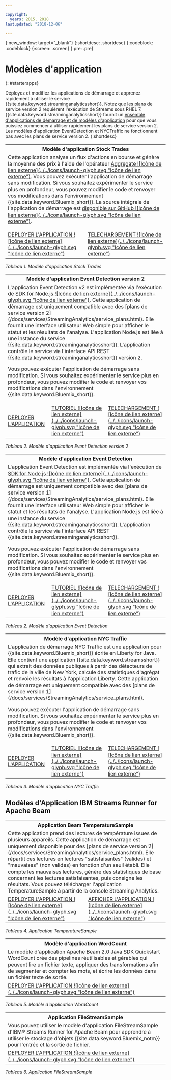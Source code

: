 ```yaml
---

copyright:
  years: 2015, 2018
lastupdated: "2018-12-06"

---
```


<!-- Attribute definitions -->
{:new_window: target="_blank"}
{:shortdesc: .shortdesc}
{:codeblock: .codeblock}
{:screen: .screen}
{:pre: .pre}

# Modèles d'application
{: #starterapps}

Déployez et modifiez les applications de démarrage et apprenez rapidement à utiliser le service {{site.data.keyword.streaminganalyticsshort}}. Notez que les plans de service version 2 requièrent l'exécution de Streams sous RHEL 7. {{site.data.keyword.streaminganalyticsshort}} fournit un [ensemble d'applications de démarrage et de modèles d'application](https://developer.ibm.com/streamsdev/docs/starter-sample-apps-v2-plans/) pour que vous puissiez commencer à utiliser rapidement les plans de service version 2. Les modèles d'application EventDetection et NYCTraffic ne fonctionnent pas avec les plans de service version 2.
{:shortdesc}


<table summary="La première ligne de ce tableau décrit l'application de démarrage Stock Trades. La deuxième ligne inclut :
1. Dans la première colonne, un lien vers une vidéo expliquant comment déployer l'application de démarrage Stock Trades. 2. Dans la deuxième colonne, un lien permettant de télécharger directement l'application de démarrage Stock Trades.
">
  <tr>
    <th id="stocktrades" colspan="3">Modèle d'application Stock Trades<br></th>
  </tr>
  <tr>
    <td headers="stocktrades" colspan="3">Cette application analyse un flux d'actions en bourse et génère la moyenne des prix à l'aide de l'opérateur <a href="https://www.ibm.com/support/knowledgecenter/SSCRJU_4.3.0/com.ibm.streams.toolkits.doc/spldoc/dita/tk$spl/op$spl.relational$Aggregate.html">Aggregate ![Icône de lien externe](../../icons/launch-glyph.svg "Icône de lien externe")</a>.
Vous pouvez exécuter l'application de démarrage sans modification. Si vous souhaitez expérimenter le service plus en profondeur, vous pouvez modifier le code et renvoyer vos modifications dans l'environnement {{site.data.keyword.Bluemix_short}}. La source intégrale de l'application de démarrage est <a href="https://github.com/IBMStreams/samples/tree/master/QuickStart/TradesApp">disponible sur GitHub ![Icône de lien externe](../../icons/launch-glyph.svg "Icône de lien externe")</a>.</p>
</td>
  </tr>
  <tr>
    <td headers="stocktrades"><a href="https://developer.ibm.com/streamsdev/videos/getting-started-streaming-analytics-service-using-trades-starter-application/" target="_blank">DEPLOYER L'APPLICATION ![Icône de lien externe](../../icons/launch-glyph.svg "Icône de lien externe")</a><br></td>
    <td headers="stocktrades"><a href="https://github.com/IBMStreams/samples/raw/master/QuickStart/TradesApp/starterApp/StockTradesStarterApp.sab" target="_blank">TELECHARGEMENT ![Icône de lien externe](../../icons/launch-glyph.svg "Icône de lien externe")</a></td>
  </tr>
</table>

*Tableau 1. Modèle d'application Stock Trades*


<table summary="Ce tableau décrit, sur la première ligne, le modèle d'application Event Detection version 2. Il inclut les éléments suivants sur la deuxième ligne :
1. Dans la première colonne, un lien vers les instructions de déploiement de l'application de démarrage Event Detection version 2. 2. Dans la deuxième colonne, un lien vers des tutoriels expliquant comment utiliser l'application de démarrage Event Detection. 3. Dans la troisième colonne, un lien permettant de télécharger directement l'application de démarrage Event Detection.
 ">
  <tr>
    <th id="EventDetection2" colspan="3">Modèle d'application Event Detection version 2<br></th>
  </tr>
  <tr>
    <td colspan="3" headers="EventDetection2">L'application Event Detection v2 est implémentée via l'exécution de <a href="https://{DomainName}/catalog/starters/sdk-for-nodejs/?cm_mmc=dw-_-bluemix-_-ba-bluemix-detect-complex-events-from-data-stream-trs-_-article">SDK for Node.js ![Icône de lien externe](../../icons/launch-glyph.svg "Icône de lien externe")</a>. Cette application de démarrage est uniquement compatible avec des [plans de service version 2](/docs/services/StreamingAnalytics/service_plans.html).
Elle fournit une interface utilisateur Web simple pour afficher le statut et les résultats de l'analyse.
L'application Node.js est liée à une instance du service {{site.data.keyword.streaminganalyticsshort}}. L'application contrôle le service via l'interface API REST {{site.data.keyword.streaminganalyticsshort}} version 2.
<p>Vous pouvez exécuter l'application de démarrage sans modification.
Si vous souhaitez expérimenter le service plus en profondeur, vous pouvez modifier le code et renvoyer vos modifications dans l'environnement {{site.data.keyword.Bluemix_short}}.</p>
</td>
  </tr>
  <tr>
    <td headers="EventDetection2"><a href="/docs/services/StreamingAnalytics/t_starter_app_deploy.html" target="_blank">DEPLOYER L'APPLICATION</a><br></td>
    <td headers="EventDetection2"><a href="https://developer.ibm.com/streamsdev/docs/detect-events-with-streams/" target="_blank">TUTORIEL ![Icône de lien externe](../../icons/launch-glyph.svg "Icône de lien externe")</a></td>
    <td headers="EventDetection2"><a href="https://streams-github-samples.mybluemix.net/?get=QuickStart/EventDetectionV2" target="_blank">TELECHARGEMENT ![Icône de lien externe](../../icons/launch-glyph.svg "Icône de lien externe")</a></td>
  </tr>
</table>

*Tableau 2. Modèle d'application Event Detection version 2*
<table summary="La première ligne de ce tableau décrit le modèle d'application Event Detection. La deuxième ligne inclut les éléments suivants :
1. Dans la première colonne, un lien vers les instructions de déploiement de l'application de démarrage. 2. Dans la deuxième colonne, un lien vers les tutoriels sur l'utilisation de l'application de démarrage. 3. Dans la troisième colonne, un lien pour le téléchargement direct de l'application de démarrage Event Detection.
">
  <tr>
    <th id="EventDetection1" colspan="3">Modèle d'application Event Detection<br></th>
  </tr>
  <tr>
    <td headers="EventDetection1" colspan="3">L'application Event Detection est implémentée via l'exécution de <a href="https://{DomainName}/catalog/starters/sdk-for-nodejs/?cm_mmc=dw-_-bluemix-_-ba-bluemix-detect-complex-events-from-data-stream-trs-_-article">SDK for Node.js ![Icône de lien externe](../../icons/launch-glyph.svg "Icône de lien externe")</a>. Cette application de démarrage est uniquement compatible avec des [plans de service version 1](/docs/services/StreamingAnalytics/service_plans.html). Elle fournit une interface utilisateur Web simple pour afficher le statut et les résultats de l'analyse.
L'application Node.js est liée à une instance du service {{site.data.keyword.streaminganalyticsshort}}. L'application contrôle le service via l'interface API REST {{site.data.keyword.streaminganalyticsshort}}.
<p>Vous pouvez exécuter l'application de démarrage sans modification.
Si vous souhaitez expérimenter le service plus en profondeur, vous pouvez modifier le code et renvoyer vos modifications dans l'environnement {{site.data.keyword.Bluemix_short}}.</p>
</td>
  </tr>
  <tr>
    <td headers="EventDetection1"><a href="/docs/services/StreamingAnalytics/t_starter_app_deploy.html" target="_blank">DEPLOYER L'APPLICATION</a><br></td>
    <td headers="EventDetection1"><a href="https://developer.ibm.com/streamsdev/docs/detect-events-with-streams/" target="_blank">TUTORIEL ![Icône de lien externe](../../icons/launch-glyph.svg "Icône de lien externe")</a></td>
    <td headers="EventDetection1"><a href="https://streams-github-samples.mybluemix.net/?get=QuickStart/EventDetection" target="_blank">TELECHARGEMENT ![Icône de lien externe](../../icons/launch-glyph.svg "Icône de lien externe")</a></td>
  </tr>
</table>

*Tableau 2. Modèle d'application Event Detection*

<table summary="La première ligne de ce tableau décrit le modèle d'application relatif au trafic new-yorkais. La deuxième ligne inclut les éléments suivants :
1. Dans la première colonne, un lien vers les instructions de déploiement du modèle d'application. 2. Dans la deuxième colonne, un lien vers les tutoriels sur l'utilisation du modèle d'application. 3. Dans la troisième colonne, un lien pour le téléchargement direct du modèle d'application relatif au trafic new-yorkais. ">
  <tr>
    <th id="NYCTraffic" colspan="3">Modèle d'application NYC Traffic<br></th>
  </tr>
  <tr>
    <td headers="NYCTraffic" colspan="3">L'application de démarrage NYC Traffic est une application pour {{site.data.keyword.Bluemix_short}} écrite en Liberty for Java. Elle contient une application {{site.data.keyword.streamsshort}} qui extrait des données publiques à partir des détecteurs de trafic de la ville de New York, calcule des statistiques d'agrégat et renvoie les résultats à l'application Liberty. Cette application de démarrage est uniquement compatible avec des [plans de service version 1](/docs/services/StreamingAnalytics/service_plans.html).
<p>Vous pouvez exécuter l'application de démarrage sans modification. Si vous souhaitez expérimenter le service plus en profondeur, vous pouvez modifier le code et renvoyer vos modifications dans l'environnement {{site.data.keyword.Bluemix_short}}.</p>
</td>
  </tr>
  <tr>
    <td headers="NYCTraffic" deploylink><a href="/docs/services/StreamingAnalytics/t_starter_app_deploy.html" target="_blank">DEPLOYER L'APPLICATION</a><br></td>
    <td headers="NYCTraffic"><a href="https://developer.ibm.com/streamsdev/docs/bluemix-streaming-analytics-starter-application/" target="_blank">TUTORIEL ![Icône de lien externe](../../icons/launch-glyph.svg "Icône de lien externe")</a></td>
    <td headers="NYCTraffic"><a href="https://streams-github-samples.mybluemix.net/?get=QuickStart/NYCTraffic" target="_blank">TELECHARGEMENT ![Icône de lien externe](../../icons/launch-glyph.svg "Icône de lien externe")</a></td>
  </tr>
</table>

*Tableau 3. Modèle d'application NYC Traffic*

## Modèles d'Application IBM Streams Runner for Apache Beam

<table summary="La première ligne de ce tableau décrit l'application Beam TemperatureSample. La seconde ligne du tableau inclut un lien menant vers un tutoriel expliquant comment déployer l'application Beam TemperatureSample.
">
  <tr>
    <th id="TemperatureSample" colspan="3">Application Beam TemperatureSample<br></th>
  </tr>
  <tr>
    <td headers="TemperatureSample" colspan="3">Cette application prend des lectures de température issues de plusieurs appareils. Cette application de démarrage est uniquement disponible pour des [plans de service version 2](/docs/services/StreamingAnalytics/service_plans.html). Elle répartit ces lectures en lectures "satisfaisantes" (valides) et "mauvaises" (non valides) en fonction d'un seuil établi. Elle compte les mauvaises lectures, génère des statistiques de base concernant les lectures satisfaisantes, puis consigne les résultats. Vous pouvez télécharger l'application TemperatureSample à partir de la console Streaming Analytics.
</td>
  </tr>
  <tr>
    <td headers="TemperatureSample"><a href="http://ibmstreams.github.io/streamsx.documentation/docs/beamrunner/sample/#running-the-temperaturesample-application" target="_blank">DEPLOYER L'APPLICATION ![Icône de lien externe](../../icons/launch-glyph.svg "Icône de lien externe")</a><br></td>
    <td headers="TemperatureSample"><a href="http://ibmstreams.github.io/streamsx.documentation/docs/beamrunner/sample/#viewing-the-running-application" target="_blank">AFFICHER L'APPLICATION ![Icône de lien externe](../../icons/launch-glyph.svg "Icône de lien externe")</a></td>
  </tr>
</table>

*Tableau 4. Application TemperatureSample*

<table summary="La première ligne de ce tableau décrit le modèle d'application Beam WordCount. La seconde ligne du tableau inclut un lien menant à un tutoriel indiquant comment déployer le modèle d'application WordCount.
">
  <tr>
    <th id="WordCountSample" colspan="3">Modèle d'application WordCount<br></th>
  </tr>
  <tr>
    <td headers="WordCountSample" colspan="3">Le modèle d'application Apache Beam 2.0 Java SDK Quickstart WordCount crée des pipelines réutilisables et gérables qui peuvent lire un fichier texte, appliquer des transformations afin de segmenter et compter les mots, et écrire les données dans un fichier texte de sortie.
</td>
  </tr>
  <tr>
    <td headers="WordCountSample"><a href="http://ibmstreams.github.io/streamsx.documentation/docs/beamrunner/wordcount/" target="_blank">DEPLOYER L'APPLICATION ![Icône de lien externe](../../icons/launch-glyph.svg "Icône de lien externe")</a><br></td>
  </tr>
</table>

*Tableau 5. Modèle d'application WordCount*

<table summary="La première ligne de ce tableau décrit le modèle d'application FileStreamSample. La deuxième ligne inclut un lien vers un tutoriel expliquant comment déployer l'application FileStreamSample.
">
  <tr>
    <th id="FilterStreamSample" colspan="3">Application FileStreamSample<br></th>
  </tr>
  <tr>
    <td headers="FilterStreamSample" colspan="3">Vous pouvez utiliser le modèle d'application FileStreamSample d'IBM® Streams Runner for Apache Beam pour apprendre à utiliser le stockage d'objets {{site.data.keyword.Bluemix_notm}} pour l'entrée et la sortie de fichier.
</td>
  </tr>
  <tr>
    <td headers="FilterStreamSample"><a href="http://ibmstreams.github.io/streamsx.documentation/docs/beamrunner/objstor/" target="_blank">DEPLOYER L'APPLICATION ![Icône de lien externe](../../icons/launch-glyph.svg "Icône de lien externe")</a><br></td>
  </tr>
</table>

*Tableau 6. Application FileStreamSample*
